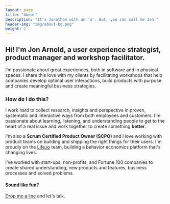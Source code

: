 ```yaml
---
layout: page
title: "About"
description: "It's Jonathon with an 'o'. But, you can call me Jon."
header-img: "img/about-bg.png"
weight: 2
---
```


## Hi! I'm Jon Arnold, a user experience strategist, product manager and workshop facilitator.

I’m passionate about great experiences, both in software and in physical spaces. I share this love with my clients by facilitating workshops that help companies develop optimal user interactions, build products with purpose and create meaningful business strategies.

### How do I do this?

I work hard to collect research, insights and perspective in proven, systematic and interactive ways from both employees and customers. I'm passionate about learning, listening, and understanding people to get to the heart of a real issue and work together to create something **better**.

I'm also a **Scrum Certified Product Owner (SCPO)** and I love working with product teams on building and shipping the right things for their users. I'm proudly on the [Life.io](http://life.io) team, building a behavior economics platform that's changing lives.

I’ve worked with start-ups, non-profits, and Fortune 100 companies to create shared understanding, new products and features, business processes and solved problems.

#### Sound like fun?
[Drop me a line](/contact) and let's talk.